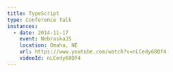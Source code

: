 ```yaml
---
title: TypeScript
type: Conference Talk
instances:
  - date: 2014-11-17
    event: NebraskaJS
    location: Omaha, NE
    url: https://www.youtube.com/watch?v=nLCedy68Qf4
    videoId: nLCedy68Qf4
---
```

